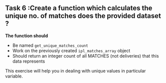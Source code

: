 ## Task 6 :Create a function which calculates the unique no. of matches does the provided dataset ?

**The function should**
- Be named `get_unique_matches_count`
- Work on the previously created `ipl_matches_array` object
- Should return an integer count of all MATCHES (not deliveries) that this data represents

This exercise will help you in dealing with unique values in particular variable.